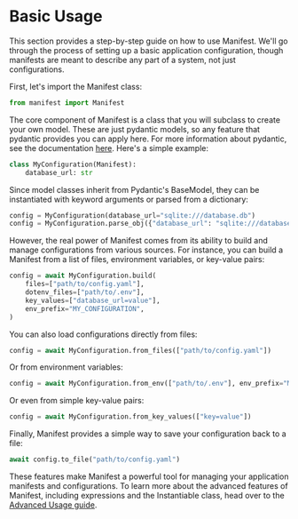 # Basic Usage

This section provides a step-by-step guide on how to use Manifest. We'll go through the process of setting up a basic application configuration, though manifests are meant to describe any part of a system, not just configurations.

First, let's import the Manifest class:

```python
from manifest import Manifest
```

The core component of Manifest is a class that you will subclass to create your own model. These are just pydantic models, so any feature that pydantic provides you can apply here. For more information about pydantic, see the documentation [here](https://docs.pydantic.dev/latest/). Here's a simple example:

```python
class MyConfiguration(Manifest):
    database_url: str
```

Since model classes inherit from Pydantic's BaseModel, they can be instantiated with keyword arguments or parsed from a dictionary:

```python
config = MyConfiguration(database_url="sqlite:///database.db")
config = MyConfiguration.parse_obj({"database_url": "sqlite:///database.db"})
```

However, the real power of Manifest comes from its ability to build and manage configurations from various sources. For instance, you can build a Manifest from a list of files, environment variables, or key-value pairs:

```python
config = await MyConfiguration.build(
    files=["path/to/config.yaml"],
    dotenv_files=["path/to/.env"],
    key_values=["database_url=value"],
    env_prefix="MY_CONFIGURATION",
)
```

You can also load configurations directly from files:

```python
config = await MyConfiguration.from_files(["path/to/config.yaml"])
```

Or from environment variables:

```python
config = await MyConfiguration.from_env(["path/to/.env"], env_prefix="MY_CONFIGURATION")
```

Or even from simple key-value pairs:

```python
config = await MyConfiguration.from_key_values(["key=value"])
```

Finally, Manifest provides a simple way to save your configuration back to a file:

```python
await config.to_file("path/to/config.yaml")
```

These features make Manifest a powerful tool for managing your application manifests and configurations. To learn more about the advanced features of Manifest, including expressions and the Instantiable class, head over to the [Advanced Usage guide](advanced_usage/index.md).
